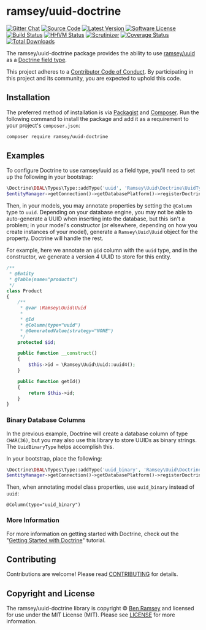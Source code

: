 # ramsey/uuid-doctrine

[![Gitter Chat][badge-gitter]][gitter]
[![Source Code][badge-source]][source]
[![Latest Version][badge-release]][release]
[![Software License][badge-license]][license]
[![Build Status][badge-build]][build]
[![HHVM Status][badge-hhvm]][hhvm]
[![Scrutinizer][badge-quality]][quality]
[![Coverage Status][badge-coverage]][coverage]
[![Total Downloads][badge-downloads]][downloads]

The ramsey/uuid-doctrine package provides the ability to use
[ramsey/uuid][ramsey-uuid] as a [Doctrine field type][doctrine-field-type].

This project adheres to a [Contributor Code of Conduct][conduct]. By participating in this project and its community, you are expected to uphold this code.

## Installation

The preferred method of installation is via [Packagist][] and [Composer][]. Run
the following command to install the package and add it as a requirement to
your project's `composer.json`:

```bash
composer require ramsey/uuid-doctrine
```

## Examples

To configure Doctrine to use ramsey/uuid as a field type, you'll need to set up
the following in your bootstrap:

``` php
\Doctrine\DBAL\Types\Type::addType('uuid', 'Ramsey\Uuid\Doctrine\UuidType');
$entityManager->getConnection()->getDatabasePlatform()->registerDoctrineTypeMapping('uuid', 'uuid');
```

Then, in your models, you may annotate properties by setting the `@Column`
type to `uuid`. Depending on your database engine, you may not be able to
auto-generate a UUID when inserting into the database, but this isn't a problem;
in your model's constructor (or elsewhere, depending on how you create instances
of your model), generate a `Ramsey\Uuid\Uuid` object for the property. Doctrine
will handle the rest.

For example, here we annotate an `@Id` column with the `uuid` type, and in the
constructor, we generate a version 4 UUID to store for this entity.

``` php
/**
 * @Entity
 * @Table(name="products")
 */
class Product
{
    /**
     * @var \Ramsey\Uuid\Uuid
     *
     * @Id
     * @Column(type="uuid")
     * @GeneratedValue(strategy="NONE")
     */
    protected $id;

    public function __construct()
    {
        $this->id = \Ramsey\Uuid\Uuid::uuid4();
    }

    public function getId()
    {
        return $this->id;
    }
}
```

### Binary Database Columns

In the previous example, Doctrine will create a database column of type `CHAR(36)`,
but you may also use this library to store UUIDs as binary strings. The
`UuidBinaryType` helps accomplish this.

In your bootstrap, place the following:

``` php
\Doctrine\DBAL\Types\Type::addType('uuid_binary', 'Ramsey\Uuid\Doctrine\UuidBinaryType');
$entityManager->getConnection()->getDatabasePlatform()->registerDoctrineTypeMapping('uuid_binary', 'binary');
```

Then, when annotating model class properties, use `uuid_binary` instead of `uuid`:

    @Column(type="uuid_binary")

### More Information

For more information on getting started with Doctrine, check out the "[Getting
Started with Doctrine][doctrine-getting-started]" tutorial.

## Contributing

Contributions are welcome! Please read [CONTRIBUTING][] for details.

## Copyright and License

The ramsey/uuid-doctrine library is copyright © [Ben Ramsey](https://benramsey.com/) and
licensed for use under the MIT License (MIT). Please see [LICENSE][] for more
information.


[ramsey-uuid]: https://github.com/ramsey/uuid
[conduct]: https://github.com/ramsey/uuid-doctrine/blob/master/CONDUCT.md
[doctrine-field-type]: http://doctrine-dbal.readthedocs.org/en/latest/reference/types.html
[packagist]: https://packagist.org/packages/ramsey/uuid-doctrine
[composer]: http://getcomposer.org/
[contributing]: https://github.com/ramsey/uuid-doctrine/blob/master/CONTRIBUTING.md
[doctrine-getting-started]: http://doctrine-orm.readthedocs.org/en/latest/tutorials/getting-started.html

[badge-gitter]: https://img.shields.io/badge/gitter-join_chat-brightgreen.svg?style=flat-square
[badge-source]: http://img.shields.io/badge/source-ramsey/uuid--doctrine-blue.svg?style=flat-square
[badge-release]: https://img.shields.io/packagist/v/ramsey/uuid-doctrine.svg?style=flat-square
[badge-license]: https://img.shields.io/badge/license-MIT-brightgreen.svg?style=flat-square
[badge-build]: https://img.shields.io/travis/ramsey/uuid-doctrine/master.svg?style=flat-square
[badge-hhvm]: https://img.shields.io/hhvm/ramsey/uuid-doctrine.svg?style=flat-square
[badge-quality]: https://img.shields.io/scrutinizer/g/ramsey/uuid-doctrine/master.svg?style=flat-square
[badge-coverage]: https://img.shields.io/coveralls/ramsey/uuid-doctrine/master.svg?style=flat-square
[badge-downloads]: https://img.shields.io/packagist/dt/ramsey/uuid-doctrine.svg?style=flat-square

[gitter]: https://gitter.im/ramsey/uuid
[source]: https://github.com/ramsey/uuid-doctrine
[release]: https://packagist.org/packages/ramsey/uuid-doctrine
[license]: https://github.com/ramsey/uuid-doctrine/blob/master/LICENSE
[build]: https://travis-ci.org/ramsey/uuid-doctrine
[hhvm]: http://hhvm.h4cc.de/package/ramsey/uuid-doctrine
[quality]: https://scrutinizer-ci.com/g/ramsey/uuid-doctrine/
[coverage]: https://coveralls.io/r/ramsey/uuid-doctrine?branch=master
[downloads]: https://packagist.org/packages/ramsey/uuid-doctrine
